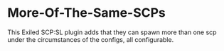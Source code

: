 # More-Of-The-Same-SCPs
This Exiled SCP:SL plugin adds that they can spawn more than one scp under the circumstances of the configs, all configurable.
